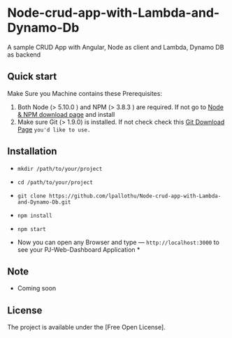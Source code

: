 # Node-crud-app-with-Lambda-and-Dynamo-Db
A sample CRUD App with Angular, Node as client and Lambda, Dynamo DB as backend


## Quick start

Make Sure you Machine contains these Prerequisites:

1. Both Node (> 5.10.0 ) and NPM (> 3.8.3 ) are required.
   If not go to [Node & NPM download page](https://nodejs.org/en/download/) and install
2. Make sure Git (> 1.9.0) is installed. If not check check this [Git Download Page](https://git-scm.com/)   `you'd like to use.`


## Installation

* `mkdir /path/to/your/project`

* `cd /path/to/your/project`

* `git clone https://github.com/lpallothu/Node-crud-app-with-Lambda-and-Dynamo-Db.git`

* `npm install`

* `npm start`


* Now you can open any Browser and type — `http://localhost:3000` to see your PJ-Web-Dashboard Application *



## Note

* Coming soon


## License

The project is available under the [Free Open License].
